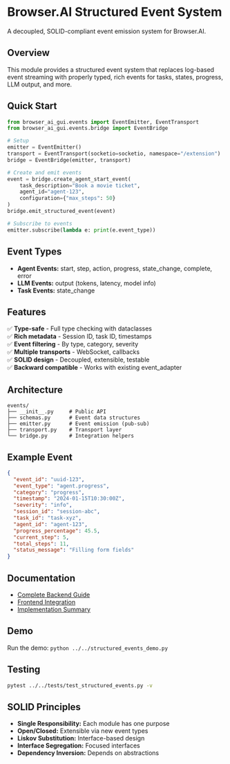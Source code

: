 # Browser.AI Structured Event System

A decoupled, SOLID-compliant event emission system for Browser.AI.

## Overview

This module provides a structured event system that replaces log-based event streaming with properly typed, rich events for tasks, states, progress, LLM output, and more.

## Quick Start

```python
from browser_ai_gui.events import EventEmitter, EventTransport
from browser_ai_gui.events.bridge import EventBridge

# Setup
emitter = EventEmitter()
transport = EventTransport(socketio=socketio, namespace="/extension")
bridge = EventBridge(emitter, transport)

# Create and emit events
event = bridge.create_agent_start_event(
    task_description="Book a movie ticket",
    agent_id="agent-123",
    configuration={"max_steps": 50}
)
bridge.emit_structured_event(event)

# Subscribe to events
emitter.subscribe(lambda e: print(e.event_type))
```

## Event Types

- **Agent Events:** start, step, action, progress, state_change, complete, error
- **LLM Events:** output (tokens, latency, model info)
- **Task Events:** state_change

## Features

✅ **Type-safe** - Full type checking with dataclasses  
✅ **Rich metadata** - Session ID, task ID, timestamps  
✅ **Event filtering** - By type, category, severity  
✅ **Multiple transports** - WebSocket, callbacks  
✅ **SOLID design** - Decoupled, extensible, testable  
✅ **Backward compatible** - Works with existing event_adapter  

## Architecture

```
events/
├── __init__.py     # Public API
├── schemas.py      # Event data structures
├── emitter.py      # Event emission (pub-sub)
├── transport.py    # Transport layer
└── bridge.py       # Integration helpers
```

## Example Event

```json
{
  "event_id": "uuid-123",
  "event_type": "agent.progress",
  "category": "progress",
  "timestamp": "2024-01-15T10:30:00Z",
  "severity": "info",
  "session_id": "session-abc",
  "task_id": "task-xyz",
  "agent_id": "agent-123",
  "progress_percentage": 45.5,
  "current_step": 5,
  "total_steps": 11,
  "status_message": "Filling form fields"
}
```

## Documentation

- [Complete Backend Guide](../../docs/STRUCTURED_EVENTS.md)
- [Frontend Integration](../../docs/FRONTEND_INTEGRATION.md)
- [Implementation Summary](../../docs/IMPLEMENTATION_SUMMARY.md)

## Demo

Run the demo: `python ../../structured_events_demo.py`

## Testing

```bash
pytest ../../tests/test_structured_events.py -v
```

## SOLID Principles

- **Single Responsibility:** Each module has one purpose
- **Open/Closed:** Extensible via new event types
- **Liskov Substitution:** Interface-based design
- **Interface Segregation:** Focused interfaces
- **Dependency Inversion:** Depends on abstractions
